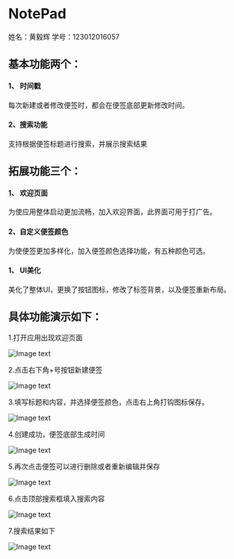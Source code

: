 # **NotePad**
姓名：黄毅辉    学号：123012016057


 ## 基本功能两个：   
  #### 1、 时间戳
  每次新建或者修改便签时，都会在便签底部更新修改时间。
  #### 2、搜索功能
  支持根据便签标题进行搜索，并展示搜索结果
  ## 拓展功能三个：
   #### 1、 欢迎页面
   为使应用整体启动更加流畅，加入欢迎界面，此界面可用于打广告。  
   #### 2、自定义便签颜色 
   为使便签更加多样化，加入便签颜色选择功能，有五种颜色可选。   
   #### 1、 UI美化
   美化了整体UI，更换了按钮图标，修改了标签背景，以及便签重新布局。   
               
 
 ## 具体功能演示如下：


1.打开应用出现欢迎页面
  
![Image text](https://github.com/blazejack/work1/raw/master/photo/six/1.0.jpg)

2.点击右下角+号按钮新建便签

![Image text](https://github.com/blazejack/work1/raw/master/photo/six/2.0.jpg)

3.填写标题和内容，并选择便签颜色，点击右上角打钩图标保存。

![Image text](https://github.com/blazejack/work1/raw/master/photo/six/2.1.jpg)

4.创建成功，便签底部生成时间

![Image text](https://github.com/blazejack/work1/raw/master/photo/six/2.2.jpg)

5.再次点击便签可以进行删除或者重新编辑并保存

![Image text](https://github.com/blazejack/work1/raw/master/photo/six/2.3.jpg)

6.点击顶部搜索框填入搜索内容

![Image text](https://github.com/blazejack/work1/raw/master/photo/six/3.0.jpg)

7.搜索结果如下

![Image text](https://github.com/blazejack/work1/raw/master/photo/six/3.1.jpg)

